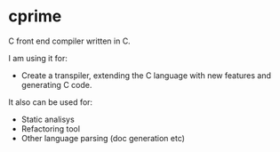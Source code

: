 # cprime

C front end compiler written in C.

I am using it for:
 - Create a transpiler, extending the C language with new features and generating C code.

It also can be used for:
- Static analisys
- Refactoring tool
- Other language parsing (doc generation etc)

